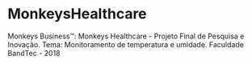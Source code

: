 # MonkeysHealthcare
Monkeys Business™: Monkeys Healthcare - Projeto Final de Pesquisa e Inovação. Tema: Monitoramento de temperatura e umidade. Faculdade BandTec - 2018
